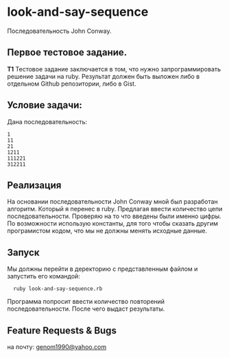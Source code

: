 # look-and-say-sequence
Последовательность John Conway.

## Первое тестовое задание.
**T1**
Тестовое задание заключается в том, что нужно запрограммировать решение задачи на ruby. Результат должен быть выложен либо в отдельном Github репозитории, либо в Gist.


## Условие задачи:
Дана последовательность:

```
1
11
21
1211
111221
312211
```

## Реализация
На основании последовательности John Conway мной был разработан алгоритм.
Который я перенес в ruby.
Предлагая ввести количество цепи последовательности.
Проверяю на то что введены были именно цифры.
По возможности использую константы, для того чтобы сказать другим програмистом кодом, что мы не должны менять исходные данные.



## Запуск
Мы должны перейти в деректорию с представленным файлом и запустить его командой:
```
  ruby look-and-say-sequence.rb
```
Программа попросит ввести количество повторений последовательности.
После чего выдаст результаты.


## Feature Requests & Bugs
на почту: genom1990@yahoo.com
